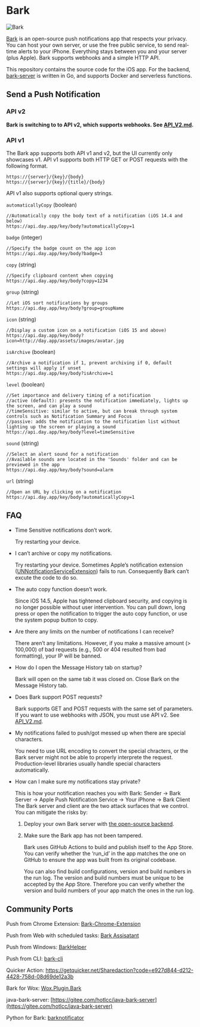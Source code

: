 # Bark

![Bark](https://raw.githubusercontent.com/Finb/Bark/master/Bark/Assets.xcassets/AppIcon.appiconset/Icon-60%403x.png)

[Bark](https://github.com/Finb/Bark) is an open-source push notifications app that respects your privacy. You can host your own server, or use the free public service, to send real-time alerts to your iPhone. Everything stays between you and your server (plus Apple). Bark supports webhooks and a simple HTTP API.

This repository contains the source code for the iOS app. For the backend, [bark-server](https://github.com/Finb/bark-server) is written in Go, and supports Docker and serverless functions.

## Send a Push Notification

### API v2

**Bark is switching to to API v2, which supports webhooks. See [API_V2.md](https://github.com/Finb/bark-server/blob/master/docs/API_V2.md).**

### API v1

The Bark app supports both API v1 and v2, but the UI currently only showcases v1. API v1 supports both HTTP GET or POST requests with the following format.

```
https://{server}/{key}/{body}
https://{server}/{key}/{title}/{body}
```

API v1 also supports optional query strings.

`automaticallyCopy` (boolean)

```
//Automatically copy the body text of a notification (iOS 14.4 and below)
https://api.day.app/key/body?automaticallyCopy=1
```

`badge` (integer)

```
//Specify the badge count on the app icon
https://api.day.app/key/body?badge=3
```

`copy` (string)

```
//Specify clipboard content when copying
https://api.day.app/key/body?copy=1234
```

`group` (string)

```
//Let iOS sort notifications by groups
https://api.day.app/key/body?group=groupName
```

`icon` (string)

```
//Display a custom icon on a notification (iOS 15 and above)
https://api.day.app/key/body?icon=http://day.app/assets/images/avatar.jpg
```

`isArchive` (boolean)

```
//Archive a notification if 1, prevent archiving if 0, default settings will apply if unset
https://api.day.app/key/body?isArchive=1
```

`level` (boolean)

```
//Set importance and delivery timing of a notification
//active (default): presents the notification immediately, lights up the screen, and can play a sound
//timeSensitive: similar to active, but can break through system controls such as Notification Summary and Focus
//passive: adds the notification to the notification list without lighting up the screen or playing a sound
https://api.day.app/key/body?level=timeSensitive
```

`sound` (string)

```
//Select an alert sound for a notification
//Available sounds are located in the 'Sounds' folder and can be previewed in the app
https://api.day.app/key/body?sound=alarm
```

`url` (string)

```
//Open an URL by clicking on a notification
https://api.day.app/key/body?automaticallyCopy=1 
```

## FAQ

* Time Sensitive notifications don’t work.

   Try restarting your device.
* I can’t archive or copy my notifications.

   Try restarting your device. Sometimes Apple’s notification extension ([UNNotificationServiceExtension](https://developer.apple.com/documentation/usernotifications/unnotificationserviceextension)) fails to run. Consequently Bark can’t excute the code to do so. 
* The auto copy function doesn’t work.

   Since iOS 14.5, Apple has tightened clipboard security, and copying is no longer possible without user intervention. You can pull down, long press or open the notification to trigger the auto copy function, or use the system popup button to copy.
* Are there any limits on the number of notifications I can receive?

   There aren’t any limitations. However, if you make a massive amount (> 100,000) of bad requests (e.g., 500 or 404 resulted from bad formatting), your IP will be banned.
* How do I open the Message History tab on startup?

   Bark will open on the same tab it was closed on. Close Bark on the Message History tab.
* Does Bark support POST requests?

   Bark supports GET and POST requests with the same set of parameters. If you want to use webhooks with JSON, you must use API v2. See [API_V2.md](https://github.com/Finb/bark-server/blob/master/docs/API_V2.md).
* My notifications failed to push/got messed up when there are special characters. 

   You need to use URL encoding to convert the special chracters, or the Bark server might not be able to properly interprete the request. Production-level libraries usually handle special characters automatically. 
* How can I make sure my notifications stay private?

   This is how your notification reaches you with Bark:
   Sender → Bark Server → Apple Push Notification Service → Your iPhone → Bark Client
   The Bark server and client are the two attack surfaces that we control. You can mitigate the risks by:
   1. Deploy your own Bark server with [the open-source backend](https://github.com/Finb/bark-server).
   2. Make sure the Bark app has not been tampered.

      Bark uses GitHub Actions to build and publish itself to the App Store. You can verify whether the ‘run_id’ in the app matches the one on GitHub to ensure the app was built from its original codebase.

      You can also find build configurations, version and build numbers in the run log. The version and build numbers must be unique to be accepted by the App Store. Therefore you can verify whether the version and build numbers of your app match the ones in the run log.

## Community Ports

Push from Chrome Extension: [Bark-Chrome-Extension](https://github.com/xlvecle/Bark-Chrome-Extension)

Push from Web with scheduled tasks: [Bark Assisatant](https://api.ihint.me/bark.html)

Push from Windows: [BarkHelper](https://github.com/HsuDan/BarkHelper)

Push from CLI: [bark-cli](https://github.com/JasonkayZK/bark-cli)

Quicker Action: https://getquicker.net/Sharedaction?code=e927d844-d212-4428-758d-08d69de12a3b

Bark for Wox: [Wox.Plugin.Bark](https://github.com/Zeroto521/Wox.Plugin.Bark)

java-bark-server: [https://gitee.com/hotlcc/java-bark-server](https://gitee.com/hotlcc/java-bark-server)

Python for Bark: [barknotificator
](https://github.com/funny-cat-happy/barknotificator)

